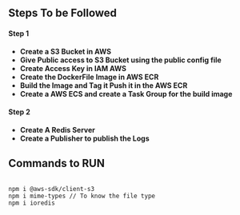 ## Steps To be Followed
#### Step 1
- __Create a S3 Bucket in AWS__
- **Give Public access to S3 Bucket using the public config file** 
- __Create Access Key in IAM AWS__
- __Create the DockerFile Image in AWS ECR__
- __Build the Image and Tag it Push it in the AWS ECR__
- __Create a AWS ECS and create a Task Group for the build image__


#### Step 2
- __Create A Redis Server__
- __Create a Publisher to publish the Logs__



## Commands to RUN
```

npm i @aws-sdk/client-s3
npm i mime-types // To know the file type
npm i ioredis

```